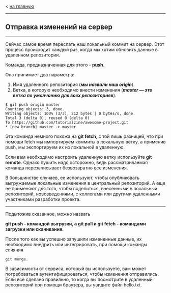 < [на главную](./readme.md)
___

## **Отправка изменений на сервер**
___

Сейчас самое время переслать наш локальный коммит на сервер. Этот процесс происходит каждый раз, когда мы хотим обновить данные в удаленном репозитории.


Команда, предназначенная для этого - **push**. 

Она принимает два параметра:
1. Имя удаленного репозитория (***мы назвали наш origin***).
2. Ветка, в которую необходимо внести изменения (***master — это ветка по умолчанию для всех репозиториев***).

```bash=
$ git push origin master
Counting objects: 3, done.
Writing objects: 100% (3/3), 212 bytes | 0 bytes/s, done.
Total 3 (delta 0), reused 0 (delta 0)
To https://github.com/tutorialzine/awesome-project.git
* [new branch] master -> master
```

Эта команда немного похожа на **git fetch**, с той лишь разницей, что при помощи fetch мы импортируем коммиты в локальную ветку, а применив push, мы экспортируем их из локальной в удаленную.

 Если вам необходимо настроить удаленную ветку используйте **git remote**. Однако пушить надо осторожно, ведь рассматриваемая команда перезаписывает безвозвратно все изменения. 
 
 В большинстве случаев, ее используют, чтобы опубликовать выгружаемые локальные изменения в центральный репозиторий. А еще ее применяют для того, чтобы поделиться, внесенными в локальный репозиторий, нововведениями, с коллегами или другими удаленными участниками разработки проекта. 
 
 ___
 Подытожив сказанное, можно назвать 

 **git push - командой выгрузки, а git pull и git fetch - командами загрузки или скачивания.**
 
  После того как вы успешно запушили измененные данные, их необходимо внедрить или интегрировать, при помощи команды слияния 
  ```bash=
  git merge.
  ```
В зависимости от сервиса, который вы используете, вам может потребоваться аутентифицироваться, чтобы изменения отправились. Если все сделано правильно, то когда вы посмотрите в удаленный репозиторий при помощи браузера, вы увидите файл hello.txt.